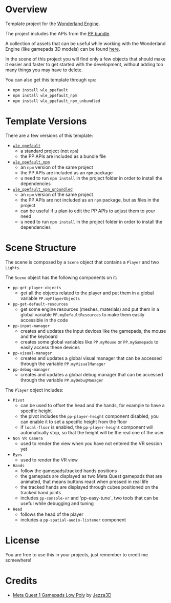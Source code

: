 # Overview

Template project for the [Wonderland Engine](https://wonderlandengine.com/).

The project includes the APIs from the [PP bundle](https://github.com/SignorPipo/wle_pp).

A collection of assets that can be useful while working with the Wonderland Engine (like gamepads 3D models) can be found [here](https://github.com/SignorPipo/wle_assets).

In the scene of this project you will find only a few objects that should make it easier and faster to get started with the development, without adding too many things you may have to delete.

You can also get this template through `npm`: 
  * `npm install wle_ppefault`
  * `npm install wle_ppefault_npm`
  * `npm install wle_ppefault_npm_unbundled`

# Template Versions

There are a few versions of this template:
- [`wle_ppefault`](https://github.com/SignorPipo/wle_ppefault/tree/main/wle_ppefault/wle_ppefault)
  * a standard project (not `npm`)
  * the PP APIs are included as a bundle file
- [`wle_ppefault_npm`](https://github.com/SignorPipo/wle_ppefault/tree/main/wle_ppefault/wle_ppefault_npm)
  * an `npm` version of the same project
  * the PP APIs are included as an `npm` package
  * u need to run `npm install` in the project folder in order to install the dependencies
- [`wle_ppefault_npm_unbundled`](https://github.com/SignorPipo/wle_ppefault/tree/main/wle_ppefault/wle_ppefault_npm_unbundled)
  * an `npm` version of the same project
  * the PP APIs are not included as an `npm` package, but as files in the project
  * can be useful if u plan to edit the PP APIs to adjust them to your need
  * u need to run `npm install` in the project folder in order to install the dependencies

# Scene Structure

The scene is composed by a `Scene` object that contains a `Player` and two `Lights`.

The `Scene` object has the following components on it:
- `pp-get-player-objects`
  * get all the objects related to the player and put them in a global variable `PP.myPlayerObjects`
- `pp-get-default-resources`
  * get some engine resources (meshes, materials) and put them in a global variable `PP.myDefaultResources` to make them easily accessible in the code
- `pp-input-manager`
  * creates and updates the input devices like the gamepads, the mouse and the keyboard
  * creates some global variables like `PP.myMouse` or `PP.myGamepads` to easily access these devices
- `pp-visual-manager`
  * creates and updates a global visual manager that can be accessed through the variable `PP.myVisualManager`
- `pp-debug-manager`
  * creates and updates a global debug manager that can be accessed through the variable `PP.myDebugManager`

The `Player` object includes:
- `Pivot`
  * can be used to offset the head and the hands, for example to have a specific height
  * the pivot includes the `pp-player-height` component disabled, you can enable it to set a specific height from the floor
  * if `local-floor` is enabled, the `pp-player-height` component will automatically stop, so that the height will be the real one of the user
- `Non VR Camera`
  * used to render the view when you have not entered the VR session yet
- `Eyes`
  * used to render the VR view
- `Hands`
  * follow the gamepads/tracked hands positions
  * the gamepads are displayed as two Meta Quest gamepads that are animated, that means buttons react when pressed in real life
  * the tracked hands are displayed through cubes positioned on the tracked hand joints
  * includes `pp-console-vr` and 'pp-easy-tune`, two tools that can be useful while debugging and tuning
- `Head`
  * follows the head of the player
  * includes a `pp-spatial-audio-listener` component

# License

You are free to use this in your projects, just remember to credit me somewhere!

# Credits

- [Meta Quest 1 Gamepads Low Poly](https://github.com/SignorPipo/wle_ppefault/blob/main/wle_ppefault/wle_ppefault/assets/models/meta_quest_1_gamepads_credits_Jezza3D.fbx) by [Jezza3D](https://sketchfab.com/Jezza3D)
